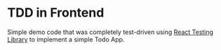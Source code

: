 # TDD in Frontend

Simple demo code that was completely test-driven
using [React Testing Library](https://testing-library.com/docs/react-testing-library/intro/) to implement a simple Todo
App.